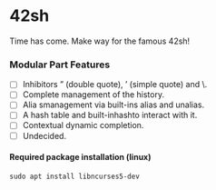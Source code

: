 # 42sh
Time has come. Make way for the famous 42sh!

### Modular Part Features
- [ ] Inhibitors ” (double quote), ’ (simple quote) and \\.
- [ ] Complete management of the history.
- [ ] Alia smanagement via built-ins alias and unalias.
- [ ] A hash table and built-inhashto interact with it.
- [ ] Contextual dynamic completion.
- [ ] Undecided.

#### Required package installation (linux)
```
sudo apt install libncurses5-dev
```
